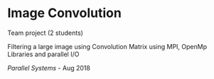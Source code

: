 # Image Convolution

Team project (2 students)

Filtering a large image using Convolution Matrix using MPI, OpenMp Libraries and parallel I/O

*Parallel Systems* - Aug 2018
